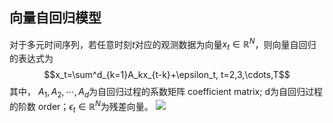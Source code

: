 ## 向量自回归模型
对于多元时间序列，若任意时刻$t$对应的观测数据为向量$x_t\in \mathbb{R}^N$，则向量自回归的表达式为
$$x_t=\sum^d_{k=1}A_kx_{t-k}+\epsilon_t, t=2,3,\cdots,T$$
其中， $A_1, A_2,\cdots, A_d$为自回归过程的系数矩阵 coefficient matrix; d为自回归过程的阶数 order；$\epsilon_t\in \mathbb{R}^N$为残差向量。
![](https://cdn.staticaly.com/gh/HURONG0510/blogpic@main/20230605/微信截图_20230605221935.3njg1ygub180.webp )